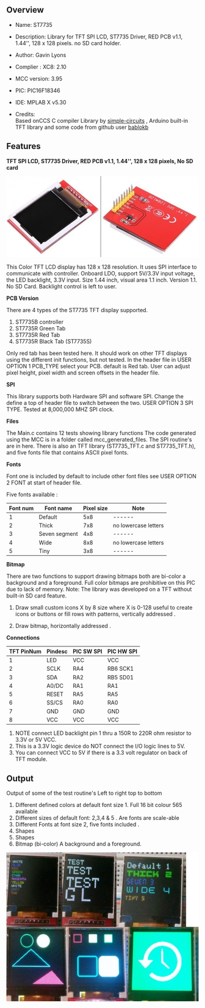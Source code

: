 Overview
--------------------------------------------
* Name: ST7735
* Description: 
Library for TFT SPI LCD, ST7735 Driver, RED PCB v1.1, 1.44'', 128 x 128 pixels. no SD card holder.
 
* Author: Gavin Lyons
* Complier : XC8: 2.10
* MCC version: 3.95
* PIC: PIC16F18346
* IDE:  MPLAB X v5.30
* Credits:  
Based onCCS C compiler Library by [ simple-circuits](https://simple-circuit.com/st7735-tft-library-ccs-c-compiler/)  , 
Arduino built-in TFT library and some code from github user [bablokb](https://github.com/bablokb/pic-st7735)
  
Features
----------------------

**TFT SPI LCD, ST7735 Driver, RED PCB v1.1, 1.44'', 128 x 128 pixels, No SD card**

![ ig ](https://github.com/gavinlyonsrepo/pic_16F18346_projects/blob/master/images/st7735/pcb.jpg)
 
This Color TFT LCD display has 128 x 128 resolution.
It uses SPI interface to communicate with controller. Onboard LDO, support 5V/3.3V input voltage, 
the LED backlight, 3.3V input. Size 1.44 inch, visual area 1.1 inch. Version 1.1. No SD Card. 
Backlight control is left to user.

**PCB Version**

There are 4 types of the ST7735 TFT display supported.

1. ST7735B controller 
2. ST7735R Green Tab
3. ST7735R Red Tab
4. ST7735R Black Tab (ST7735S)

Only red tab has been tested here. 
It should work on other TFT displays using the different init functions, but not tested.
In the header file in USER OPTION 1 PCB_TYPE select your PCB.
default is Red tab.  User can adjust pixel height, pixel width and screen offsets in the header file. 
 
**SPI**

This library supports both Hardware SPI and software SPI. Change the define a top of header file
to switch between the two. USER OPTION 3 SPI TYPE. 
Tested at 8,000,000 MHZ SPI clock. 

**Files**

The Main.c contains 12 tests showing library functions
The code generated using the MCC is in a folder called mcc_generated_files. 
The SPI routine's are in here.
There is also an TFT library (ST7735_TFT.c and ST7735_TFT.h),
and five fonts file that contains ASCII pixel fonts.

**Fonts**

Font one is included by default to include other font files see
USER OPTION 2 FONT  at start of header file.

Five fonts available : 

| Font num | Font name | Pixel size |  Note |
| ------ | ------ | ------ | ------ |  
| 1 | Default | 5x8 |   ------ |
| 2 | Thick   | 7x8 |  no lowercase letters  |
| 3 | Seven segment | 4x8 | ------ |
| 4 | Wide | 8x8 | no lowercase letters |
| 5 | Tiny | 3x8 |  ------ |

**Bitmap**

There are two functions to support drawing bitmaps
both are bi-color a background and a foreground.
Full color bitmaps are prohibitive on this PIC due to 
lack of memory. Note: The library was developed on a
TFT without built-in SD card feature.

1. Draw small custom icons X by 8 size where X is 0-128
useful to create icons or buttons or fill rows with patterns,
vertically addressed .

2. Draw bitmap, horizontally addressed .
 

**Connections**

| TFT PinNum | Pindesc | PIC SW SPI | PIC HW SPI |
| --- | --- | --- | --- | 
| 1 | LED | VCC |  VCC |
| 2 | SCLK | RA4 | RB6 SCK1 |
| 3 | SDA | RA2 | RB5 SD01 |
| 4 | A0/DC | RA1 | RA1 |
| 5 | RESET | RA5  | RA5 | 
| 6 | SS/CS | RA0 | RA0 |
| 7 | GND | GND | GND |
| 8 | VCC | VCC | VCC  |

1. NOTE connect LED backlight pin 1  thru a 150R to 220R ohm resistor to 3.3V or 5V VCC.
2. This is a 3.3V logic device do NOT connect  the I/O logic lines to 5V. 
3. You can connect VCC to 5V if there is a 3.3 volt regulator on back of TFT module.

Output
-----------------------

Output of some of the test routine's Left to right top to bottom

1. Different defined colors at default font size 1. Full 16 bit colour 565 available 
2. Different sizes of default font: 2,3,4 & 5 . Are fonts are scale-able
3. Different Fonts at font size 2, five fonts included .
4. Shapes
5. Shapes
6. Bitmap (bi-color) A background and a foreground. 

![ ig ](https://github.com/gavinlyonsrepo/pic_16F18346_projects/blob/master/images/st7735/9.jpg)
